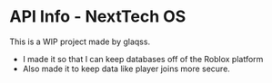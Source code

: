 # API Info - NextTech OS
This is a WIP project made by glaqss.
- I made it so that I can keep databases off of the Roblox platform
- Also made it to keep data like player joins more secure.
